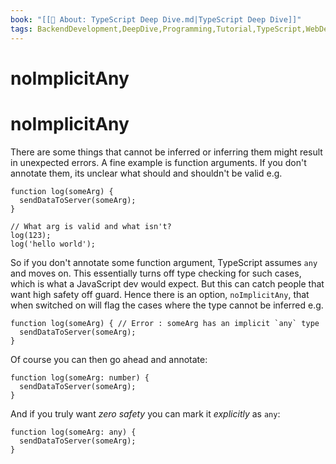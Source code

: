 ```yaml
---
book: "[[📓 About꞉ TypeScript Deep Dive.md|TypeScript Deep Dive]]"
tags: BackendDevelopment,DeepDive,Programming,Tutorial,TypeScript,WebDevelopment
---
```


# noImplicitAny

# noImplicitAny

There are some things that cannot be inferred or inferring them might result in unexpected errors. A fine example is function arguments. If you don't annotate them, its unclear what should and shouldn't be valid e.g.

```
function log(someArg) {
  sendDataToServer(someArg);
}

// What arg is valid and what isn't?
log(123);
log('hello world');
```

So if you don't annotate some function argument, TypeScript assumes `any` and moves on. This essentially turns off type checking for such cases, which is what a JavaScript dev would expect. But this can catch people that want high safety off guard. Hence there is an option, `noImplicitAny`, that when switched on will flag the cases where the type cannot be inferred e.g.

```
function log(someArg) { // Error : someArg has an implicit `any` type
  sendDataToServer(someArg);
}
```

Of course you can then go ahead and annotate:

```
function log(someArg: number) {
  sendDataToServer(someArg);
}
```

And if you truly want _zero safety_ you can mark it _explicitly_ as `any`:

```
function log(someArg: any) {
  sendDataToServer(someArg);
}
```